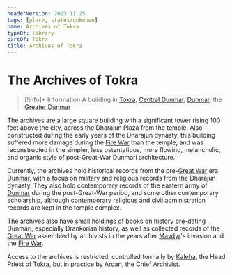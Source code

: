 ```yaml
---
headerVersion: 2023.11.25
tags: [place, status/unknown]
name: Archives of Tokra
typeOf: library
partOf: Tokra
title: Archives of Tokra
---
```

# The Archives of Tokra
>[!info]+ Information
> A building in [Tokra](<./tokra.md>), [Central Dunmar](<../central-dunmar.md>), [Dunmar](<../../dunmar.md>), the [Greater Dunmar](<../../../../greater-dunmar.md>)

The archives are a large square building with a significant tower rising 100 feet above the city, across the Dharajun Plaza from the temple. Also constructed during the early years of the Dharajun dynasty, this building suffered more damage during the [Fire War](<../../../../../../events/1500s/fire-war.md>) than the temple, and was reconstructed in the simpler, less ostentatious, more flowing, melancholic, and organic style of post-Great-War Dunmari architecture.

Currently, the archives hold historical records from the pre-[Great War](<../../../../../../events/1500s/great-war.md>) era [Dunmar](<../../dunmar.md>), with a focus on military and religious records from the Dharajun dynasty. They also hold contemporary records of the eastern army of [Dunmar](<../../dunmar.md>) during the post-Great-War period, and some other contemporary scholarship, although contemporary religious and civil administration records are kept in the temple complex.

The archives also have small holdings of books on history pre-dating Dunmari, especially Drankorian history, as well as collected records of the [Great War](<../../../../../../events/1500s/great-war.md>) assembled by archivists in the years after [Mavdyr](<../../../../../../people/historical-figures/mavdyr.md>)'s invasion and the [Fire War](<../../../../../../events/1500s/fire-war.md>).

Access to the archives is restricted, controlled formally by [Kaleha](<../../../../../../people/dunmari/kaleha.md>), the Head Priest of [Tokra](<./tokra.md>), but in practice by [Ardan](<../../../../../../people/dunmari/ardan.md>), the Chief Archivist. 


